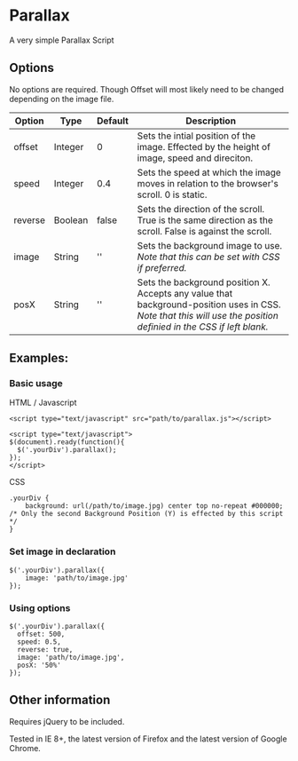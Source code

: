 # Parallax
A very simple Parallax Script

## Options

No options are required.  Though Offset will most likely need to be changed depending on the image file.

| Option  |  Type   | Default | Description |
|---------|---------|---------|-------------|
| offset  | Integer |    0    | Sets the intial position of the image.  Effected by the height of image, speed and direciton. |
|  speed  | Integer |   0.4   | Sets the speed at which the image moves in relation to the browser's scroll. 0 is static. |
| reverse | Boolean |  false  | Sets the direction of the scroll. True is the same direction as the scroll. False is against the scroll. |
|  image  | String  |   ''    | Sets the background image to use.  *Note that this can be set with CSS if preferred.* |
|  posX   | String  |   ''    | Sets the background position X. Accepts any value that background-position uses in CSS. *Note that this will use the position definied in the CSS if left blank.* |

## Examples:

### Basic usage

HTML / Javascript

    <script type="text/javascript" src="path/to/parallax.js"></script>
  
    <script type="text/javascript">
    $(document).ready(function(){
      $('.yourDiv').parallax();
    });
    </script>

CSS

    .yourDiv {
        background: url(/path/to/image.jpg) center top no-repeat #000000; /* Only the second Background Position (Y) is effected by this script */
    }
    
### Set image in declaration

    $('.yourDiv').parallax({
        image: 'path/to/image.jpg'
    });
    
### Using options

    $('.yourDiv').parallax({
      offset: 500,
      speed: 0.5,
      reverse: true,
      image: 'path/to/image.jpg',
      posX: '50%'
    });

## Other information

Requires jQuery to be included.

Tested in IE 8+, the latest version of Firefox and the latest version of Google Chrome.
